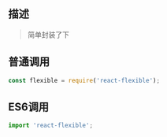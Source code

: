 ## 描述
> 简单封装了下

## 普通调用
```javascript
const flexible = require('react-flexible');
```

## ES6调用
```javascript
import 'react-flexible';
```